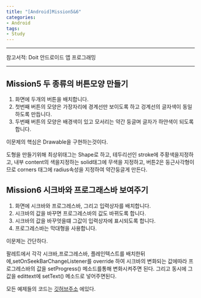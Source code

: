 ```yaml
---
title: "[Android]Mission5&6"
categories:
- Android
tags:
- Study
---
```


---

참고서적: Doit 안드로이드 앱 프로그래밍

---

Mission5 두 종류의 버튼모양 만들기
---

1. 화면에 두개의 버튼을 배치합니다.
2. 첫번째 버튼의 모양은 가장자리에 경계선만 보이도록 하고 겅계선의 글자색이 동일하도록 만듭니다.
3. 두번째 버튼의 모양은 배경색이 있고 모서리는 약간 둥글며 글자가 하얀색이 되도록 합니다.

이문제의 핵심은 Drawable을 구현하는것이다.

도형을 만들기위해 최상위태그는 Shape로 하고, 테두리선인 stroke에 주황색을지정하고, 내부 content의 색을지정하는 solid태그에 무색을 지정하고, 버튼2은 둥근사각형이므로 corners 태그에 radius속성을 지정하여 약간둥글게 만든다.


Mission6 시크바와 프로그래스바 보여주기
---
1. 화면에 시크바와 프로그레스바, 그리고 입력상자를 배치합니다.
2. 시크바의 값을 바꾸면 프로그레스바의 값도 바뀌도록 합니다.
3. 시크바의 값을 바꾸엇을떄 그값이 입력상자에 표시되도록 합니다.
4. 프로그레스바는 막대형을 사용합니다.

이문제는 간단하다.

팔레트에서 각각 시크바,프로그레스바, 플레인텍스트를 배치한뒤에,setOnSeekBarChangeListener를 override 하여 시크바의 변화되는 값에따라 프로그레스바의 값을 setProgress() 메소드를통해 변화시켜주면 된다.  그리고 동시에 그값을 edittext에 setText() 메소드로 넣어주면된다.

모든 예제들의 코드는 [깃허브주소](https://github.com/jowunnal/studyAndroid/tree/master/Chap.01 "github link") 에있다.